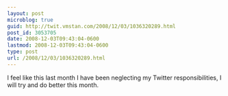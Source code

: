 ```yaml
---
layout: post
microblog: true
guid: http://twit.vmstan.com/2008/12/03/1036320289.html
post_id: 3053705
date: 2008-12-03T09:43:04-0600
lastmod: 2008-12-03T09:43:04-0600
type: post
url: /2008/12/03/1036320289.html
---
```

I feel like this last month I have been neglecting my Twitter responsibilities, I will try and do better this month.
